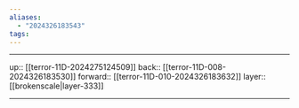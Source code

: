 ```yaml
---
aliases:
  - "2024326183543"
tags:
---
```




***

up:: [[terror-11D-2024275124509]]
back:: [[terror-11D-008-2024326183530]]
forward:: [[terror-11D-010-2024326183632]]
layer:: [[brokenscale|layer-333]]

***
